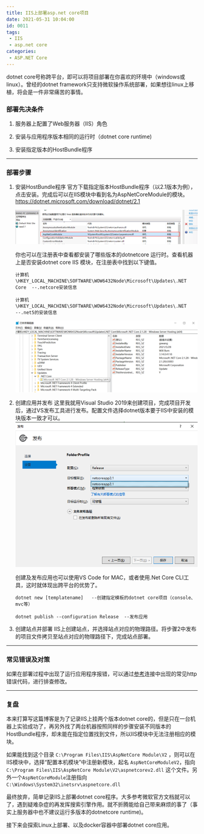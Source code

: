 ```yaml
---
title: IIS上部署asp.net core项目
date: 2021-05-31 10:04:00
id: 0011
tags: 
 - IIS
 - asp.net core
categories:
 - ASP.NET Core
---
```


dotnet core号称跨平台，即可以将项目部署在你喜欢的环境中（windows或linux）。曾经的dotnet framework只支持微软操作系统部署，如果想往linux上移植，将会是一件非常痛苦的事情。

### 部署先决条件

 1. 服务器上配置了Web服务器（IIS）角色 

 2. 安装与应用程序版本相同的运行时（dotnet core runtime) 

 3. 安装指定版本的HostBundle程序

<!--more-->
 ---

### 部署步骤
 1. 安装HostBundle程序
    官方下载指定版本HostBundle程序（以2.1版本为例），点击安装。完成后可以在IIS模块中看到名为AspNetCoreModule的模块。
    https://dotnet.microsoft.com/download/dotnet/2.1

    ![IIS AspNetCoreModule](https://raw.githubusercontent.com/edsiongithub/blogimages/master/IISModule_installed2.1.png)

    你也可以在注册表中查看都安装了哪些版本的dotnetcore 运行时。查看机器上是否安装dotnet core IIS 模块，在注册表中找到以下键值。
    ```
    计算机\HKEY_LOCAL_MACHINE\SOFTWARE\WOW6432Node\Microsoft\Updates\.NET Core  --.netcore安装信息

    计算机\HKEY_LOCAL_MACHINE\SOFTWARE\WOW6432Node\Microsoft\Updates\.NET       --.net5的安装信息
    ```
    ![注册表中dotnetcore版本信息](https://raw.githubusercontent.com/edsiongithub/blogimages/master/reg_installed2.1.png)

 2. 创建应用并发布
    这里我就用Visual Studio 2019来创建项目，完成项目开发后，通过VS发布工具进行发布。配置文件选择dotnet版本要于IIS中安装的模块版本一致才可以。
    ![发布应用程序](https://raw.githubusercontent.com/edsiongithub/blogimages/master/deploy.png)

    创建及发布应用也可以使用VS Code for MAC，或者使用.Net Core CLI工具，这时就体现出跨平台的优势了。
    ```
    dotnet new [templatename]   --创建指定模板的dotnet core项目（console、mvc等）

    dotnet publish --configuration Release  --发布应用
    ```
3. 创建站点并部署
    IIS上创建站点，并选择站点对应的物理路径。将步骤2中发布的项目文件拷贝至站点对应的物理路径下，完成站点部署。

---
### 常见错误及对策
如果在部署过程中出现了运行应用程序报错，可以通过<a href="https://docs.microsoft.com/zh-cn/aspnet/core/test/troubleshoot-azure-iis?view=aspnetcore-5.0">参考</a>连接中出现的常见http错误代码，进行排查修改。


---

### 复盘
本来打算写这篇博客是为了记录IIS上挂两个版本dotnet core的，但是只在一台机器上实验成功了，再另外找了两台机器按照同样的步骤安装不同版本的HostBundle程序，却未能在指定位置找到文件，所以IIS模块中无法注册相应的模块。

如果能找到这个目录 ```C:\Program Files\IIS\AspNetCore Module\V2``` ，则可以在IIS模块中，选择“配置本机模块”中注册新模块，起名 ```AspNetCoreModuleV2```，指向```C:\Program Files\IIS\AspNetCore Module\V2\aspnetcorev2.dll``` 这个文件。另外一个```AspNetCoreModule```注册指向```C:\Windows\System32\inetsrv\aspnetcore.dll```

最终放弃，简单记录IIS上部署dotnet core程序。大多参考微软官方文档就可以了，遇到疑难杂症的再发挥搜索引擎作用。就不折腾能给自己带来麻烦的事了（事实上服务器中也不建议运行多版本的dotnetcore runtime)。

接下来会探索Linux上部署、以及docker容器中部署dotnet core应用。



<input type="hidden" value="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"/>
 
